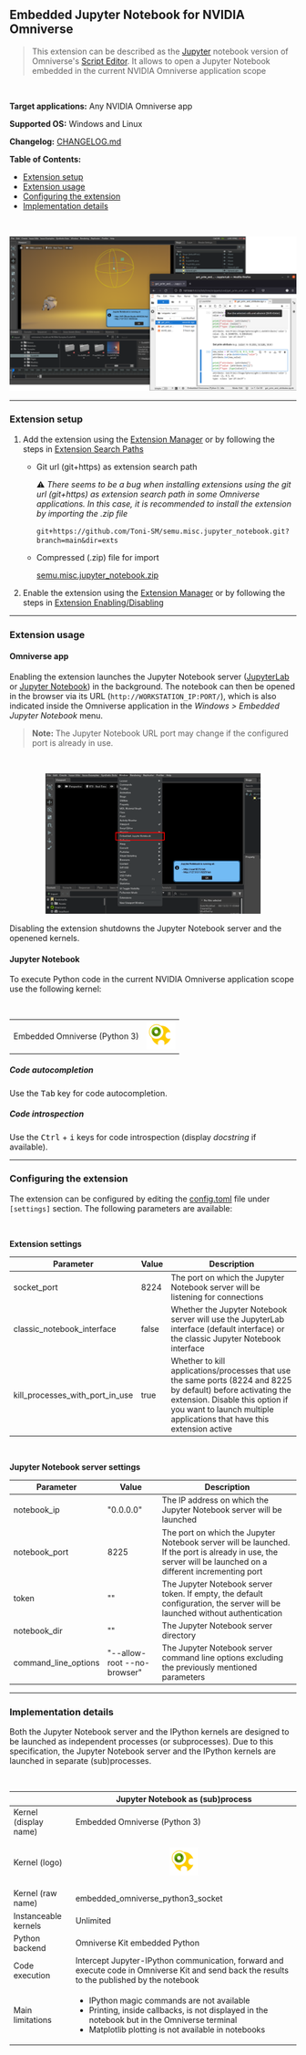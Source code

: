 ## Embedded Jupyter Notebook for NVIDIA Omniverse

> This extension can be described as the [Jupyter](https://jupyter.org/) notebook version of Omniverse's [Script Editor](https://docs.omniverse.nvidia.com/prod_extensions/prod_extensions/ext_script-editor.html). It allows to open a Jupyter Notebook embedded in the current NVIDIA Omniverse application scope

<br>

**Target applications:** Any NVIDIA Omniverse app

**Supported OS:** Windows and Linux

**Changelog:** [CHANGELOG.md](exts/semu.misc.jupyter_notebook/docs/CHANGELOG.md)

**Table of Contents:**

- [Extension setup](#setup)
- [Extension usage](#usage)
- [Configuring the extension](#config)
- [Implementation details](#implementation)

<br>

![showcase](exts/semu.misc.jupyter_notebook/data/preview.png)

<hr>

<a name="setup"></a>
### Extension setup

1. Add the extension using the [Extension Manager](https://docs.omniverse.nvidia.com/prod_extensions/prod_extensions/ext_extension-manager.html) or by following the steps in [Extension Search Paths](https://docs.omniverse.nvidia.com/py/kit/docs/guide/extensions.html#extension-search-paths)

    * Git url (git+https) as extension search path

        :warning: *There seems to be a bug when installing extensions using the git url (git+https) as extension search path in some Omniverse applications. In this case, it is recommended to install the extension by importing the .zip file*
    
        ```
        git+https://github.com/Toni-SM/semu.misc.jupyter_notebook.git?branch=main&dir=exts
        ```

    * Compressed (.zip) file for import

        [semu.misc.jupyter_notebook.zip](https://github.com/Toni-SM/semu.misc.jupyter_notebook/releases)

2. Enable the extension using the [Extension Manager](https://docs.omniverse.nvidia.com/prod_extensions/prod_extensions/ext_extension-manager.html) or by following the steps in [Extension Enabling/Disabling](https://docs.omniverse.nvidia.com/py/kit/docs/guide/extensions.html#extension-enabling-disabling)

<hr>

<a name="usage"></a>
### Extension usage

#### Omniverse app

Enabling the extension launches the Jupyter Notebook server ([JupyterLab](https://jupyterlab.readthedocs.io/en/stable/) or [Jupyter Notebook](https://jupyter-notebook.readthedocs.io/en/latest/)) in the background. The notebook can then be opened in the browser via its URL (`http://WORKSTATION_IP:PORT/`), which is also indicated inside the Omniverse application in the *Windows > Embedded Jupyter Notebook* menu.

> **Note:** The Jupyter Notebook URL port may change if the configured port is already in use.

<br>
<p align="center">
  <img src="exts/semu.misc.jupyter_notebook/data/preview1.png" width="75%">
</p>

Disabling the extension shutdowns the Jupyter Notebook server and the openened kernels.

#### Jupyter Notebook

To execute Python code in the current NVIDIA Omniverse application scope use the following kernel: 

<br>
<table align="center" class="table table-striped table-bordered">
  <thead>
  </thead>
  <tbody>
    <tr>
      <td>Embedded Omniverse (Python 3)</td>
      <td><p align="center" style="margin: 0"><img src="exts/semu.misc.jupyter_notebook/data/kernels/embedded_omniverse_python3_socket/logo-64x64.png" width="50px"></p></td>
    </tr>
  </tbody>
</table>

##### Code autocompletion

Use the <kbd>Tab</kbd> key for code autocompletion.

##### Code introspection 

Use the <kbd>Ctrl</kbd> + <kbd>i</kbd> keys for code introspection (display *docstring* if available).

<hr>

<a name="config"></a>
### Configuring the extension

The extension can be configured by editing the [config.toml](exts/semu.misc.jupyter_notebook/config/extension.toml) file under `[settings]` section. The following parameters are available:

<br>

**Extension settings**

<table class="table table-striped table-bordered">
  <thead>
    <tr>
      <th>Parameter</th>
      <th>Value</th>
      <th>Description</th>
    </tr>
  </thead>
  <tbody>
    <tr>
      <td>socket_port</td>
      <td>8224</td>
      <td>The port on which the Jupyter Notebook server will be listening for connections</td>
    </tr>
    <tr>
      <td>classic_notebook_interface</td>
      <td>false</td>
      <td>Whether the Jupyter Notebook server will use the JupyterLab interface (default interface) or the classic Jupyter Notebook interface</td>
    </tr>
    <tr>
      <td>kill_processes_with_port_in_use</td>
      <td>true</td>
      <td>Whether to kill applications/processes that use the same ports (8224 and 8225 by default) before activating the extension. Disable this option if you want to launch multiple applications that have this extension active</td>
    </tr>
  </tbody>
</table>

<br>

**Jupyter Notebook server settings**

<table class="table table-striped table-bordered">
  <thead>
    <tr>
      <th>Parameter</th>
      <th>Value</th>
      <th>Description</th>
    </tr>
  </thead>
  <tbody>
    <tr>
      <td>notebook_ip</td>
      <td>"0.0.0.0"</td>
      <td>The IP address on which the Jupyter Notebook server will be launched</td>
    </tr>
    <tr>
      <td>notebook_port</td>
      <td>8225</td>
      <td>The port on which the Jupyter Notebook server will be launched. If the port is already in use, the server will be launched on a different incrementing port</td>
    </tr>
    <tr>
      <td>token</td>
      <td>""</td>
      <td>The Jupyter Notebook server token. If empty, the default configuration, the server will be launched without authentication</td>
    </tr>
    <tr>
      <td>notebook_dir</td>
      <td>""</td>
      <td>The Jupyter Notebook server directory</td>
    </tr>
    <tr>
      <td>command_line_options</td>
      <td>"--allow-root --no-browser"</td>
      <td>The Jupyter Notebook server command line options excluding the previously mentioned parameters</td>
    </tr>
  </tbody>
</table>

<hr>

<a name="implementation"></a>
### Implementation details

Both the Jupyter Notebook server and the IPython kernels are designed to be launched as independent processes (or subprocesses). Due to this specification, the Jupyter Notebook server and the IPython kernels are launched in separate (sub)processes.

<br>
<table class="table table-striped table-bordered">
  <thead>
    <tr>
      <th></th>
      <th>Jupyter Notebook as (sub)process</th>
    </tr>
  </thead>
  <tbody>
    <tr>
      <td>Kernel (display name)</td>
      <td>Embedded Omniverse (Python 3)</td>
    </tr>
    <tr>
      <td>Kernel (logo)</td>
      <td><p align="center"><img src="exts/semu.misc.jupyter_notebook/data/kernels/embedded_omniverse_python3_socket/logo-64x64.png" width="50px"></p></td>
    </tr>
    <tr>
      <td>Kernel (raw name)</td>
      <td>embedded_omniverse_python3_socket</td>
    </tr>
    <tr>
      <td>Instanceable kernels</td>
      <td>Unlimited</td>
    </tr>
    <tr>
      <td>Python backend</td>
      <td>Omniverse Kit embedded Python</td>
    </tr>
    <tr>
      <td>Code execution</td>
      <td>Intercept Jupyter-IPython communication, forward and execute code in Omniverse Kit and send back the results to the published by the notebook</td>
    </tr>
    <tr>
      <td>Main limitations</td>
      <td>
        <ul>
          <li>IPython magic commands are not available</li>
          <li>Printing, inside callbacks, is not displayed in the notebook but in the Omniverse terminal</li>
          <li>Matplotlib plotting is not available in notebooks</li>
        </ul>
      </td>
    </tr>
  </tbody>
</table>
